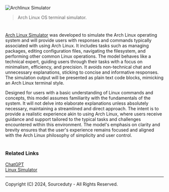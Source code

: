 ![Archlinux Simulator](https://github.com/user-attachments/assets/e001262a-a369-43a8-8461-36ce42687665)

>  Arch Linux OS terminal simulator.

#

[Arch Linux Simulator](https://chatgpt.com/g/g-SYkRXlw3j-arch-linux-simulator) was developed to simulate the Arch Linux operating system and will provide users with responses and commands typically associated with using Arch Linux. It includes tasks such as managing packages, editing configuration files, navigating the filesystem, and performing other common Linux operations. The model behaves like a technical expert, guiding users through their tasks with a focus on minimalism, efficiency, and precision. It avoids non-technical chat and unnecessary explanations, sticking to concise and informative responses. The simulation output will be presented as plain text code blocks, mimicking an Arch Linux terminal style.

Designed for users with a basic understanding of Linux commands and concepts, this model assumes familiarity with the fundamentals of the system. It will not delve into elaborate explanations unless absolutely necessary, maintaining a streamlined and direct approach. The intent is to provide a realistic experience akin to using Arch Linux, where users receive guidance and support tailored to the typical tasks and challenges encountered within this environment. The model's emphasis on clarity and brevity ensures that the user's experience remains focused and aligned with the Arch Linux philosophy of simplicity and user control.

#
### Related Links

[ChatGPT](https://github.com/sourceduty/ChatGPT)
<br>
[Linux Simulator](https://github.com/sourceduty/Linux_OS_Simulator)

***
Copyright (C) 2024, Sourceduty - All Rights Reserved.
